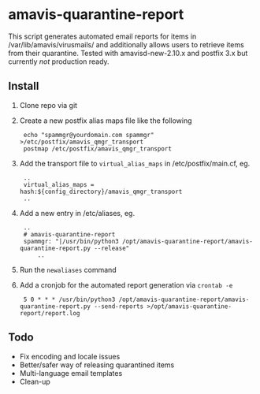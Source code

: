 # amavis-quarantine-report

This script generates automated email reports for items in /var/lib/amavis/virusmails/ and additionally allows users to retrieve items from their quarantine. Tested with amavisd-new-2.10.x and postfix 3.x but currently *not* production ready.


## Install

1) Clone repo via git

2) Create a new postfix alias maps file like the following

		echo "spammgr@yourdomain.com spammgr" >/etc/postfix/amavis_qmgr_transport
		postmap /etc/postfix/amavis_qmgr_transport

3) Add the transport file to `virtual_alias_maps` in /etc/postfix/main.cf, eg.

		..
		virtual_alias_maps = hash:${config_directory}/amavis_qmgr_transport
		..
 
4) Add a new entry in /etc/aliases, eg.

		..
		# amavis-quarantine-report
		spammgr: "|/usr/bin/python3 /opt/amavis-quarantine-report/amavis-quarantine-report.py --release"
        	..

5) Run the `newaliases` command


6) Add a cronjob for the automated report generation via `crontab -e`

		5 0 * * * /usr/bin/python3 /opt/amavis-quarantine-report/amavis-quarantine-report.py --send-reports >/opt/amavis-quarantine-report/report.log 


## Todo

- Fix encoding and locale issues
- Better/safer way of releasing quarantined items
- Multi-language email templates
- Clean-up
